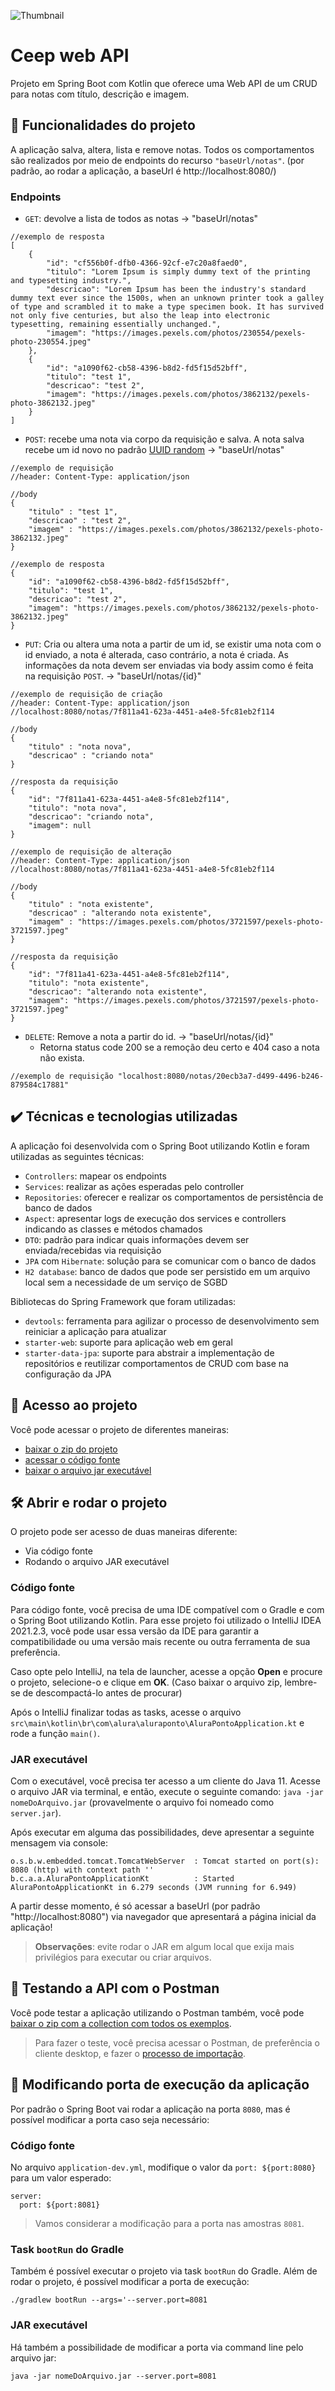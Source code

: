 ![Thumbnail](https://user-images.githubusercontent.com/8989346/148251088-b6b4797e-a228-4d92-b049-a94d9d163dfd.png)

# Ceep web API

Projeto em Spring Boot com Kotlin que oferece uma Web API de um CRUD para notas com título, descrição e imagem.

## 🔨 Funcionalidades do projeto

A aplicação salva, altera, lista e remove notas. Todos os comportamentos são realizados por meio de endpoints do recurso `"baseUrl/notas"`. (por padrão, ao rodar a aplicação, a baseUrl é http://localhost:8080/)

### Endpoints

- `GET`: devolve a lista de todos as notas -> "baseUrl/notas"
```
//exemplo de resposta
[
    {
        "id": "cf556b0f-dfb0-4366-92cf-e7c20a8faed0",
        "titulo": "Lorem Ipsum is simply dummy text of the printing and typesetting industry.",
        "descricao": "Lorem Ipsum has been the industry's standard dummy text ever since the 1500s, when an unknown printer took a galley of type and scrambled it to make a type specimen book. It has survived not only five centuries, but also the leap into electronic typesetting, remaining essentially unchanged.",
        "imagem": "https://images.pexels.com/photos/230554/pexels-photo-230554.jpeg"
    },
    {
        "id": "a1090f62-cb58-4396-b8d2-fd5f15d52bff",
        "titulo": "test 1",
        "descricao": "test 2",
        "imagem": "https://images.pexels.com/photos/3862132/pexels-photo-3862132.jpeg"
    }
]
```

- `POST`: recebe uma nota via corpo da requisição e salva. A nota salva recebe um id novo no padrão [UUID random](https://en.wikipedia.org/wiki/Universally_unique_identifier#:~:text=security%20credentials.%5B1%5D-,Version%204,-(random)%5Bedit%5D) -> "baseUrl/notas"
```
//exemplo de requisição
//header: Content-Type: application/json

//body
{
    "titulo" : "test 1",
    "descricao" : "test 2",
    "imagem" : "https://images.pexels.com/photos/3862132/pexels-photo-3862132.jpeg"
}
```

```
//exemplo de resposta
{
    "id": "a1090f62-cb58-4396-b8d2-fd5f15d52bff",
    "titulo": "test 1",
    "descricao": "test 2",
    "imagem": "https://images.pexels.com/photos/3862132/pexels-photo-3862132.jpeg"
}
```

- `PUT`: Cria ou altera uma nota a partir de um id, se existir uma nota com o id enviado, a nota é alterada, caso contrário, a nota é criada. As informações da nota devem ser enviadas via body assim como é feita na requisição `POST`. -> "baseUrl/notas/{id}"

```
//exemplo de requisição de criação
//header: Content-Type: application/json
//localhost:8080/notas/7f811a41-623a-4451-a4e8-5fc81eb2f114

//body
{
    "titulo" : "nota nova",
    "descricao" : "criando nota"
}

//resposta da requisição
{
    "id": "7f811a41-623a-4451-a4e8-5fc81eb2f114",
    "titulo": "nota nova",
    "descricao": "criando nota",
    "imagem": null
}

//exemplo de requisição de alteração
//header: Content-Type: application/json
//localhost:8080/notas/7f811a41-623a-4451-a4e8-5fc81eb2f114

//body
{
    "titulo" : "nota existente",
    "descricao" : "alterando nota existente",
    "imagem" : "https://images.pexels.com/photos/3721597/pexels-photo-3721597.jpeg"
}

//resposta da requisição
{
    "id": "7f811a41-623a-4451-a4e8-5fc81eb2f114",
    "titulo": "nota existente",
    "descricao": "alterando nota existente",
    "imagem": "https://images.pexels.com/photos/3721597/pexels-photo-3721597.jpeg"
}
```

- `DELETE`: Remove a nota a partir do id. -> "baseUrl/notas/{id}"
    - Retorna status code 200 se a remoção deu certo e 404 caso a nota não exista.

```
//exemplo de requisição "localhost:8080/notas/20ecb3a7-d499-4496-b246-879584c17881"
```

## ✔️ Técnicas e tecnologias utilizadas

A aplicação foi desenvolvida com o Spring Boot utilizando Kotlin e foram utilizadas as seguintes técnicas:

- `Controllers`: mapear os endpoints 
- `Services`: realizar as ações esperadas pelo controller
- `Repositories`: oferecer e realizar os comportamentos de persistência de banco de dados
- `Aspect`: apresentar logs de execução dos services e controllers indicando as classes e métodos chamados
- `DTO`: padrão para indicar quais informações devem ser enviada/recebidas via requisição
- `JPA` com `Hibernate`: solução para se comunicar com o banco de dados
- `H2 database`: banco de dados que pode ser persistido em um arquivo local sem a necessidade de um serviço de SGBD

Bibliotecas do Spring Framework que foram utilizadas:

- `devtools`: ferramenta para agilizar o processo de desenvolvimento sem reiniciar a aplicação para atualizar
- `starter-web`: suporte para aplicação web em geral
- `starter-data-jpa`: suporte para abstrair a implementação de repositórios e reutilizar comportamentos de CRUD com base na configuração da JPA

## 📁 Acesso ao projeto

Você pode acessar o projeto de diferentes maneiras:
- [baixar o zip do projeto](https://github.com/alura-cursos/ceep-web-api/archive/refs/heads/dev.zip)
- [acessar o código fonte](https://github.com/alura-cursos/ceep-web-api/tree/dev)
- [baixar o arquivo jar executável](https://github.com/alura-cursos/ceep-web-api/releases/download/0.0.1/server.jar)

## 🛠️ Abrir e rodar o projeto

O projeto pode ser acesso de duas maneiras diferente:

- Via código fonte
- Rodando o arquivo JAR executável

### Código fonte

Para código fonte, você precisa de uma IDE compatível com o Gradle e com o Spring Boot utilizando Kotlin. Para esse projeto foi utilizado o IntelliJ IDEA 2021.2.3, você pode usar essa versão da IDE para garantir a compatibilidade ou uma versão mais recente ou outra ferramenta de sua preferência. 

Caso opte pelo IntelliJ, na tela de launcher, acesse a opção **Open** e procure o projeto, selecione-o e clique em **OK**. (Caso baixar o arquivo zip, lembre-se de descompactá-lo antes de procurar)

Após o IntelliJ finalizar todas as tasks, acesse o arquivo `src\main\kotlin\br\com\alura\aluraponto\AluraPontoApplication.kt` e rode a função `main()`.

### JAR executável

Com o executável, você precisa ter acesso a um cliente do Java 11. Acesse o arquivo JAR via terminal, e então, execute o seguinte comando: `java -jar nomeDoArquivo.jar` (provavelmente o arquivo foi nomeado como `server.jar`). 

Após executar em alguma das possibilidades, deve apresentar a seguinte mensagem via console:

```
o.s.b.w.embedded.tomcat.TomcatWebServer  : Tomcat started on port(s): 8080 (http) with context path ''
b.c.a.a.AluraPontoApplicationKt          : Started AluraPontoApplicationKt in 6.279 seconds (JVM running for 6.949)
```

A partir desse momento, é só acessar a baseUrl (por padrão "http://localhost:8080") via navegador que apresentará a página inicial da aplicação!

> **Observações**: evite rodar o JAR em algum local que exija mais privilégios para executar ou criar arquivos.

## 🧪 Testando a API com o Postman

Você pode testar a aplicação utilizando o Postman também, você pode [baixar o zip com a collection com todos os exemplos](https://github.com/alura-cursos/ceep-web-api/archive/refs/heads/postman.zip). 

> Para fazer o teste, você precisa acessar o Postman, de preferência o cliente desktop, e fazer o [processo de importação](https://learning.postman.com/docs/getting-started/importing-and-exporting-data/#importing-data-into-postman).

## 📝 Modificando porta de execução da aplicação

Por padrão o Spring Boot vai rodar a aplicação na porta `8080`, mas é possível modificar a porta caso seja necessário:

### Código fonte

No arquivo `application-dev.yml`, modifique o valor da `port: ${port:8080}` para um valor esperado:

```
server:
  port: ${port:8081}
```

> Vamos considerar a modificação para a porta nas amostras `8081`.

### Task `bootRun` do Gradle

Também é possível executar o projeto via task `bootRun` do Gradle. Além de rodar o projeto, é possível modificar a porta de execução:

```
./gradlew bootRun --args='--server.port=8081
```

### JAR executável

Há também a possibilidade de modificar a porta via command line pelo arquivo jar:

```
java -jar nomeDoArquivo.jar --server.port=8081
```

